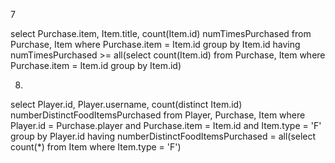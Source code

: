 7

select Purchase.item, Item.title, count(Item.id) numTimesPurchased
from Purchase, Item
where Purchase.item = Item.id
group by Item.id
having numTimesPurchased >= all(select count(Item.id)
								from Purchase, Item
								where Purchase.item = Item.id
								group by Item.id)

8.

select Player.id, Player.username, count(distinct Item.id) numberDistinctFoodItemsPurchased
from Player, Purchase, Item
where Player.id = Purchase.player and Purchase.item = Item.id and Item.type = 'F'
group by Player.id
having numberDistinctFoodItemsPurchased = all(select count(*) from Item where Item.type = 'F')